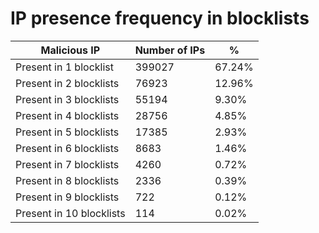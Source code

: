 # IP presence frequency in blocklists
| Malicious IP | Number of IPs | % |
|----|----|----|
| Present in 1 blocklist | 399027 | 67.24% |
| Present in 2 blocklists | 76923 | 12.96% |
| Present in 3 blocklists | 55194 | 9.30% |
| Present in 4 blocklists | 28756 | 4.85% |
| Present in 5 blocklists | 17385 | 2.93% |
| Present in 6 blocklists | 8683 | 1.46% |
| Present in 7 blocklists | 4260 | 0.72% |
| Present in 8 blocklists | 2336 | 0.39% |
| Present in 9 blocklists | 722 | 0.12% |
| Present in 10 blocklists | 114 | 0.02% |
